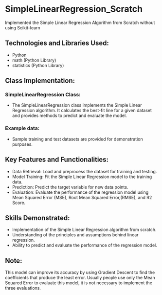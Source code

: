 # SimpleLinearRegression_Scratch
Implemented the Simple Linear Regression Algorithm from Scratch without using Scikit-learn

## Technologies and Libraries Used:
- Python
- math (Python Library)
- statistics (Python Library)

## Class Implementation:

### SimpleLinearRegression Class:
- The SimpleLinearRegression class implements the Simple Linear Regression algorithm. It calculates the best-fit line for a given dataset and provides methods to predict and evaluate the model.
### Example data:
- Sample training and test datasets are provided for demonstration purposes.
## Key Features and Functionalities:
- Data Retrieval: Load and preprocess the dataset for training and testing.
- Model Training: Fit the Simple Linear Regression model to the training data.
- Prediction: Predict the target variable for new data points.
- Evaluation: Evaluate the performance of the regression model using Mean Squared Error (MSE), Root Mean Squared Error,(RMSE), and R2 Score.
## Skills Demonstrated:
- Implementation of the Simple Linear Regression algorithm from scratch.
- Understanding of the principles and assumptions behind linear regression.
- Ability to predict and evaluate the performance of the regression model.
## Note: 
This model can improve its accuracy by using Gradient Descent to find the coefficients that produce the least error.
Usually people use only the Mean Squared Error to evaluate this model, it is not necessary to implement the three evaluations.
